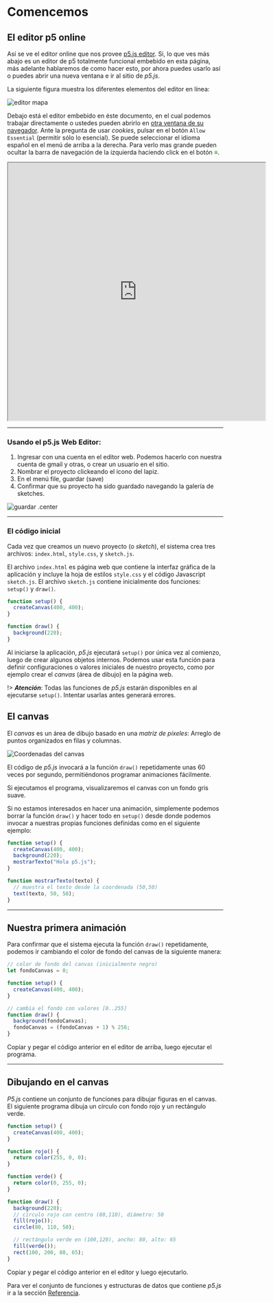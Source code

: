 # Comencemos

## El editor p5 online

Así se ve el editor online que nos provee [p5.js editor](https://editor.p5js.org).
Si, lo que ves más abajo es un editor de p5 totalmente funcional embebido en
esta página, más adelante hablaremos de como hacer esto, por ahora puedes usarlo
así o puedes abrir una nueva ventana e ir al sitio de *p5.js*.

La siguiente figura muestra los diferentes elementos del editor en línea:

![editor mapa](img/web-editor-map.webp)

Debajo está el editor embebido en éste documento, en el cual podemos trabajar
directamente o ustedes pueden abrirlo en
[otra ventana de su navegador](https://editor.p5js.org/). Ante la pregunta de
usar *cookies*, pulsar en el botón `Allow Essential` (permitir sólo lo
esencial). Se puede seleccionar el idioma español en el menú de arriba a la
derecha. Para verlo mas grande pueden ocultar la barra de navegación de la
izquierda haciendo click en el botón <span style="color: green;">&equiv;</span>.

<iframe src="https://editor.p5js.org/"  width="600" height="600"></iframe>

-------------------------------------------------------------------------------

### Usando el p5.js Web Editor:

1. Ingresar con una cuenta en el editor web. Podemos hacerlo con nuestra cuenta
   de gmail y otras, o crear un usuario en el sitio.
2. Nombrar el proyecto clickeando el icono del lapiz.
3. En el menú file, guardar (save)
4. Confirmar que su proyecto ha sido guardado navegando la galería de sketches.

![guardar .center](img/save-sketch.gif ':size=60%')

-------------------------------------------------------------------------------

### El código inicial

Cada vez que creamos un nuevo proyecto (o *sketch*), el sistema crea tres
archivos: `index.html`, `style.css`, y `sketch.js`.

El archivo `index.html` es página web que contiene la interfaz gráfica de la
aplicación y incluye la hoja de estilos `style.css` y el código Javascript
`sketch.js`. El archivo `sketch.js` contiene inicialmente dos funciones: `setup()` y
`draw()`.

```js
function setup() {
  createCanvas(400, 400);
}

function draw() {
  background(220);
}
```

Al iniciarse la aplicación, *p5.js* ejecutará `setup()` por única vez al
comienzo, luego de crear algunos objetos internos. Podemos usar esta función
para definir configuraciones o valores iniciales de nuestro proyecto, como por
ejemplo crear el *canvas* (área de dibujo) en la página web.

!> ***Atención***: Todas las funciones de *p5.js* estarán disponibles en
al ejecutarse `setup()`. Intentar usarlas antes generará errores.

## El canvas

El *canvas* es un área de dibujo basado en una *matriz de píxeles*: Arreglo de
puntos organizados en filas y columnas.

![Coordenadas del canvas](img/coordinates.png ':class=center')

El código de *p5.js* invocará a la función `draw()` repetidamente unas 60 veces
por segundo, permitiéndonos programar animaciones fácilmente.

Si ejecutamos el programa, visualizaremos el canvas con un fondo gris suave.

Si no estamos interesados en hacer una animación, simplemente podemos borrar la
función `draw()` y hacer todo en `setup()` desde donde podemos invocar a
nuestras propias funciones definidas como en el siguiente ejemplo:

```js
function setup() {
  createCanvas(400, 400);
  background(220);
  mostrarTexto("Hola p5.js");
}

function mostrarTexto(texto) {
  // muestra el texto desde la coordenada (50,50)
  text(texto, 50, 50);
}
```

-------------------------------------------------------------------------------

## Nuestra primera animación

Para confirmar que el sistema ejecuta la función `draw()` repetidamente, podemos
ir cambiando el color de fondo del canvas de la siguiente manera:

```js
// color de fondo del canvas (inicialmente negro)
let fondoCanvas = 0;

function setup() {
  createCanvas(400, 400);
}

// cambia el fondo con valores [0..255]
function draw() {
  background(fondoCanvas);
  fondoCanvas = (fondoCanvas + 1) % 256;
}
```

Copiar y pegar el código anterior en el editor de arriba, luego ejecutar el
programa.

-------------------------------------------------------------------------------

## Dibujando en el canvas

*P5.js* contiene un conjunto de funciones para dibujar figuras en el canvas.
El siguiente programa dibuja un círculo con fondo rojo y un rectángulo
verde.

```js
function setup() {
  createCanvas(400, 400);
}

function rojo() {
  return color(255, 0, 0);
}

function verde() {
  return color(0, 255, 0);
}

function draw() {
  background(220);
  // círculo rojo con centro (80,110), diámetro: 50
  fill(rojo());
  circle(80, 110, 50);

  // rectángulo verde en (100,120), ancho: 80, alto: 65
  fill(verde());
  rect(100, 200, 80, 65);
}
```

Copiar y pegar el código anterior en el editor y luego ejecutarlo.

Para ver el conjunto de funciones y estructuras de datos que contiene *p5.js* ir
a la sección [Referencia](https://p5js.org/es/reference/).
